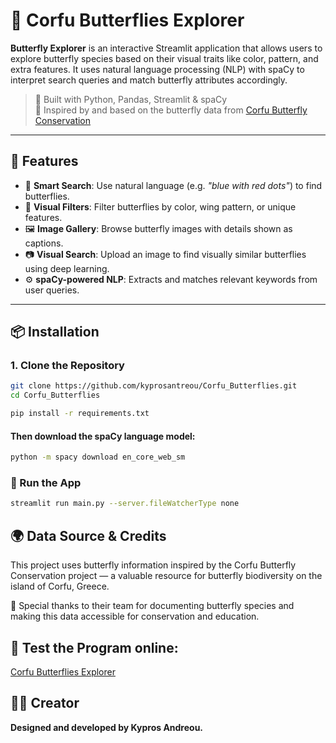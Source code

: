 # 🦋 Corfu Butterflies Explorer

**Butterfly Explorer** is an interactive Streamlit application that allows users to explore butterfly species based on their visual traits like color, pattern, and extra features. It uses natural language processing (NLP) with spaCy to interpret search queries and match butterfly attributes accordingly.

> 🧠 Built with Python, Pandas, Streamlit & spaCy  
> 🐛 Inspired by and based on the butterfly data from [Corfu Butterfly Conservation](https://www.corfubutterflyconservation.org/butterflies.php)

---

## 🚀 Features

- 🔎 **Smart Search**: Use natural language (e.g. _"blue with red dots"_) to find butterflies.
- 🎨 **Visual Filters**: Filter butterflies by color, wing pattern, or unique features.
- 🖼️ **Image Gallery**: Browse butterfly images with details shown as captions.
- 📷 **Visual Search**: Upload an image to find visually similar butterflies using deep learning.
- ⚙️ **spaCy-powered NLP**: Extracts and matches relevant keywords from user queries.
---

## 📦 Installation

### 1. Clone the Repository

```bash
git clone https://github.com/kyprosantreou/Corfu_Butterflies.git
cd Corfu_Butterflies
```

```bash
pip install -r requirements.txt
```

#### Then download the spaCy language model:
```bash
python -m spacy download en_core_web_sm
```
### 🧪 Run the App
```bash
streamlit run main.py --server.fileWatcherType none
```

## 🌍 Data Source & Credits
This project uses butterfly information inspired by the
Corfu Butterfly Conservation project — a valuable resource for butterfly biodiversity on the island of Corfu, Greece.

🦋 Special thanks to their team for documenting butterfly species and making this data accessible for conservation and education.

## 🧪 Test the Program online: 
[Corfu Butterflies Explorer](https://corfu-butterflies.onrender.com/)

## 🧑‍💻 Creator
**Designed and developed by Kypros Andreou.**


